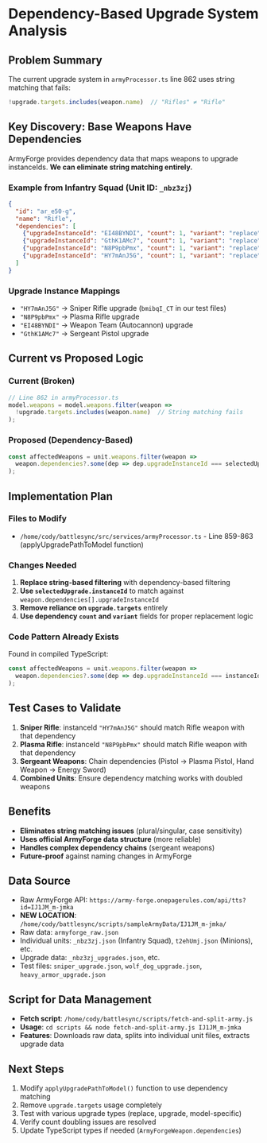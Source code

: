 # Dependency-Based Upgrade System Analysis

## Problem Summary
The current upgrade system in `armyProcessor.ts` line 862 uses string matching that fails:
```typescript
!upgrade.targets.includes(weapon.name)  // "Rifles" ≠ "Rifle"
```

## Key Discovery: Base Weapons Have Dependencies
ArmyForge provides dependency data that maps weapons to upgrade instanceIds. **We can eliminate string matching entirely.**

### Example from Infantry Squad (Unit ID: `_nbz3zj`)
```json
{
  "id": "ar_e50-g",
  "name": "Rifle",
  "dependencies": [
    {"upgradeInstanceId": "EI48BYNDI", "count": 1, "variant": "replace"},
    {"upgradeInstanceId": "GthK1AMc7", "count": 1, "variant": "replace"},
    {"upgradeInstanceId": "N8P9pbPmx", "count": 1, "variant": "replace"},
    {"upgradeInstanceId": "HY7mAnJ5G", "count": 1, "variant": "replace"}
  ]
}
```

### Upgrade Instance Mappings
- `"HY7mAnJ5G"` → Sniper Rifle upgrade (`bmibqI_CT` in our test files)
- `"N8P9pbPmx"` → Plasma Rifle upgrade 
- `"EI48BYNDI"` → Weapon Team (Autocannon) upgrade
- `"GthK1AMc7"` → Sergeant Pistol upgrade

## Current vs Proposed Logic

### Current (Broken)
```typescript
// Line 862 in armyProcessor.ts
model.weapons = model.weapons.filter(weapon => 
  !upgrade.targets.includes(weapon.name)  // String matching fails
);
```

### Proposed (Dependency-Based)
```typescript
const affectedWeapons = unit.weapons.filter(weapon => 
  weapon.dependencies?.some(dep => dep.upgradeInstanceId === selectedUpgrade.instanceId)
);
```

## Implementation Plan

### Files to Modify
- `/home/cody/battlesync/src/services/armyProcessor.ts` - Line 859-863 (applyUpgradePathToModel function)

### Changes Needed
1. **Replace string-based filtering** with dependency-based filtering
2. **Use `selectedUpgrade.instanceId`** to match against `weapon.dependencies[].upgradeInstanceId`
3. **Remove reliance on `upgrade.targets`** entirely
4. **Use dependency `count` and `variant`** fields for proper replacement logic

### Code Pattern Already Exists
Found in compiled TypeScript:
```javascript
const affectedWeapons = unit.weapons.filter(weapon => 
  weapon.dependencies?.some(dep => dep.upgradeInstanceId === instanceId)
);
```

## Test Cases to Validate
1. **Sniper Rifle**: instanceId `"HY7mAnJ5G"` should match Rifle weapon with that dependency
2. **Plasma Rifle**: instanceId `"N8P9pbPmx"` should match Rifle weapon with that dependency
3. **Sergeant Weapons**: Chain dependencies (Pistol → Plasma Pistol, Hand Weapon → Energy Sword)
4. **Combined Units**: Ensure dependency matching works with doubled weapons

## Benefits
- **Eliminates string matching issues** (plural/singular, case sensitivity)
- **Uses official ArmyForge data structure** (more reliable)
- **Handles complex dependency chains** (sergeant weapons)
- **Future-proof** against naming changes in ArmyForge

## Data Source
- Raw ArmyForge API: `https://army-forge.onepagerules.com/api/tts?id=IJ1JM_m-jmka`
- **NEW LOCATION**: `/home/cody/battlesync/scripts/sampleArmyData/IJ1JM_m-jmka/`
- Raw data: `armyforge_raw.json`
- Individual units: `_nbz3zj.json` (Infantry Squad), `t2ehUmj.json` (Minions), etc.
- Upgrade data: `_nbz3zj_upgrades.json`, etc.
- Test files: `sniper_upgrade.json`, `wolf_dog_upgrade.json`, `heavy_armor_upgrade.json`

## Script for Data Management
- **Fetch script**: `/home/cody/battlesync/scripts/fetch-and-split-army.js`
- **Usage**: `cd scripts && node fetch-and-split-army.js IJ1JM_m-jmka`
- **Features**: Downloads raw data, splits into individual unit files, extracts upgrade data

## Next Steps
1. Modify `applyUpgradePathToModel()` function to use dependency matching
2. Remove `upgrade.targets` usage completely  
3. Test with various upgrade types (replace, upgrade, model-specific)
4. Verify count doubling issues are resolved
5. Update TypeScript types if needed (`ArmyForgeWeapon.dependencies`)